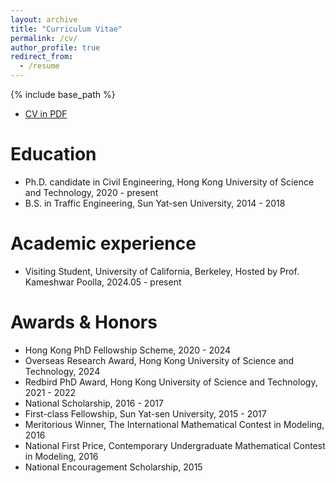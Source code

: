 ```yaml
---
layout: archive
title: "Curriculum Vitae"
permalink: /cv/
author_profile: true
redirect_from:
  - /resume
---
```


{% include base_path %}

* [CV in PDF](https://jgaoax.github.io/files/CV_JG.pdf)

Education
======
* Ph.D. candidate in Civil Engineering, Hong Kong University of Science and Technology, 2020 - present
* B.S. in Traffic Engineering, Sun Yat-sen University, 2014 - 2018

Academic experience
======
* Visiting Student, University of California, Berkeley, Hosted by Prof. Kameshwar Poolla, 2024.05 - present

Awards & Honors
======
* Hong Kong PhD Fellowship Scheme, 2020 - 2024
* Overseas Research Award, Hong Kong University of Science and Technology, 2024
* Redbird PhD Award, Hong Kong University of Science and Technology, 2021 - 2022
* National Scholarship, 2016 - 2017
* First-class Fellowship, Sun Yat-sen University, 2015 - 2017 
* Meritorious Winner, The International Mathematical Contest in Modeling, 2016
* National First Price, Contemporary Undergraduate Mathematical Contest in Modeling, 2016
* National Encouragement Scholarship, 2015



